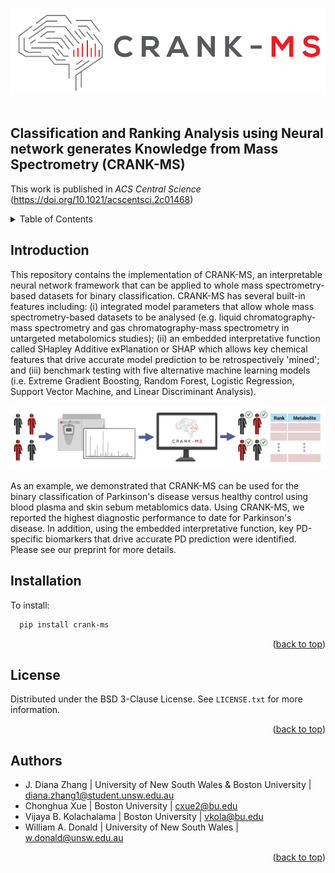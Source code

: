 <!-- Improved compatibility of back to top link: See: https://github.com/othneildrew/Best-README-Template/pull/73 -->
<a name="readme-top"></a>
<!--
*** Thanks for checking out the Best-README-Template. If you have a suggestion
*** that would make this better, please fork the repo and create a pull request
*** or simply open an issue with the tag "enhancement".
*** Don't forget to give the project a star!
*** Thanks again! Now go create something AMAZING! :D
-->



<!-- PROJECT LOGO -->
<div align="center">
  <a href="https://github.com/CRANK-MS/CRANK-MS">
    <img src="logo.png" alt="Logo">
  </a>
  <br />
  <br />
</div>

## Classification and Ranking Analysis using Neural network generates Knowledge from Mass Spectrometry (CRANK-MS)
This work is published in *ACS Central Science* (https://doi.org/10.1021/acscentsci.2c01468)

<!-- TABLE OF CONTENTS -->
<details>
  <summary>Table of Contents</summary>
  <ol>
    <li>
      <a href="#Introduction">Introduction</a></li>
      <ul>
      </ul>
    </li>
    <li>
      <a href="#getting-started">Getting Started</a>
      <ul>
        <li><a href="#installation">Installation</a></li>
      </ul>
    </li>
    <li><a href="#license">License</a></li>
    <li><a href="#authors">Authors</a></li>
  </ol>
</details>



<!-- Introduction -->
## Introduction

This repository contains the implementation of CRANK-MS, an interpretable neural network framework that can be applied to whole mass spectrometry-based datasets for binary classification. CRANK-MS has several built-in features including: (i) integrated model parameters that allow whole mass spectrometry-based datasets to be analysed (e.g. liquid chromatography-mass spectrometry and gas chromatography-mass spectrometry in untargeted metabolomics studies); (ii) an embedded interpretative function called SHapley Additive exPlanation or SHAP which allows key chemical features that drive accurate model prediction to be retrospectively 'mined'; and (iii) benchmark testing with five alternative machine learning models (i.e. Extreme Gradient Boosting, Random Forest, Logistic Regression, Support Vector Machine, and Linear Discriminant Analysis). 

<img src="summary.png">

As an example, we demonstrated that CRANK-MS can be used for the binary classification of Parkinson's disease versus healthy control using blood plasma and skin sebum metablomics data. Using CRANK-MS, we reported the highest diagnostic performance to date for Parkinson's disease. In addition, using the embedded interpretative function, key PD-specific biomarkers that drive accurate PD prediction were identified. Please see our preprint for more details.


<!-- GETTING STARTED -->

## Installation
To install:
 ```sh
   pip install crank-ms
   ```


<p align="right">(<a href="#readme-top">back to top</a>)</p>



<!-- LICENSE -->
## License

Distributed under the BSD 3-Clause License. See `LICENSE.txt` for more information.

<p align="right">(<a href="#readme-top">back to top</a>)</p>


<!-- Authors -->
## Authors

* J. Diana Zhang | University of New South Wales & Boston University | diana.zhang1@student.unsw.edu.au
* Chonghua Xue | Boston University | cxue2@bu.edu
* Vijaya B. Kolachalama | Boston University | vkola@bu.edu
* William A. Donald | University of New South Wales | w.donald@unsw.edu.au

<p align="right">(<a href="#readme-top">back to top</a>)</p>



<!-- MARKDOWN LINKS & IMAGES -->
<!-- https://www.markdownguide.org/basic-syntax/#reference-style-links -->
[contributors-shield]: https://img.shields.io/github/contributors/github_username/repo_name.svg?style=for-the-badge
[contributors-url]: https://github.com/github_username/repo_name/graphs/contributors
[forks-shield]: https://img.shields.io/github/forks/github_username/repo_name.svg?style=for-the-badge
[forks-url]: https://github.com/github_username/repo_name/network/members
[stars-shield]: https://img.shields.io/github/stars/github_username/repo_name.svg?style=for-the-badge
[stars-url]: https://github.com/github_username/repo_name/stargazers
[issues-shield]: https://img.shields.io/github/issues/github_username/repo_name.svg?style=for-the-badge
[issues-url]: https://github.com/github_username/repo_name/issues
[license-shield]: https://img.shields.io/github/license/github_username/repo_name.svg?style=for-the-badge
[license-url]: https://github.com/github_username/repo_name/blob/master/LICENSE.txt
[linkedin-shield]: https://img.shields.io/badge/-LinkedIn-black.svg?style=for-the-badge&logo=linkedin&colorB=555
[linkedin-url]: https://linkedin.com/in/linkedin_username
[product-screenshot]: images/screenshot.png
[Next.js]: https://img.shields.io/badge/next.js-000000?style=for-the-badge&logo=nextdotjs&logoColor=white
[Next-url]: https://nextjs.org/
[React.js]: https://img.shields.io/badge/React-20232A?style=for-the-badge&logo=react&logoColor=61DAFB
[React-url]: https://reactjs.org/
[Vue.js]: https://img.shields.io/badge/Vue.js-35495E?style=for-the-badge&logo=vuedotjs&logoColor=4FC08D
[Vue-url]: https://vuejs.org/
[Angular.io]: https://img.shields.io/badge/Angular-DD0031?style=for-the-badge&logo=angular&logoColor=white
[Angular-url]: https://angular.io/
[Svelte.dev]: https://img.shields.io/badge/Svelte-4A4A55?style=for-the-badge&logo=svelte&logoColor=FF3E00
[Svelte-url]: https://svelte.dev/
[Laravel.com]: https://img.shields.io/badge/Laravel-FF2D20?style=for-the-badge&logo=laravel&logoColor=white
[Laravel-url]: https://laravel.com
[Bootstrap.com]: https://img.shields.io/badge/Bootstrap-563D7C?style=for-the-badge&logo=bootstrap&logoColor=white
[Bootstrap-url]: https://getbootstrap.com
[JQuery.com]: https://img.shields.io/badge/jQuery-0769AD?style=for-the-badge&logo=jquery&logoColor=white
[JQuery-url]: https://jquery.com 
